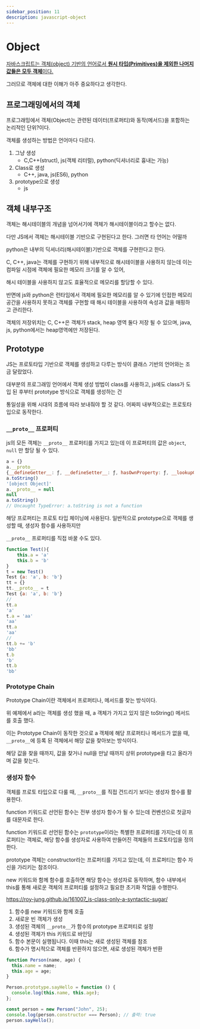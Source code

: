 ```yaml
---
sidebar_position: 11
description: javascript-object
---
```


# Object

[자바스크립트는 객체(object) 기반의 언어로서 **원시 타입(Primitives)을 제외한 나머지 값들은 모두 객체**이다.](./types#object-type객체-타입)

그러므로 객체에 대한 이해가 아주 중요하다고 생각한다.

## 프로그래밍에서의 객체

프로그래밍에서 객체(Object)는 관련된 데이터(프로퍼티)와 동작(메서드)을 포함하는 논리적인 단위?이다.

객체를 생성하는 방법은 언어마다 다르다.

1. 그냥 생성
   - C,C++(struct), js(객체 리터럴), python(딕셔너리로 흉내는 가능)
2. Class로 생성
   - C++, java, js(ES6), python
3. prototype으로 생성
   - js

## 객체 내부구조

객체는 해시테이블의 개념을 넘어서기에 객체가 해시테이블이라고 할수는 없다.

다만 JS에서 객체는 해시테이블 기반으로 구현된다고 한다. 그러면 타 언어는 어떨까

python은 내부의 딕셔너리(해시테이블)기반으로 객체를 구현한다고 한다.

C, C++, java는 객체를 구현하기 위해 내부적으로 해시테이블을 사용하지 않는데 이는 컴파일 시점에 객체에 필요한 메모리 크기를 알 수 있어,

해시 테이블을 사용하지 않고도 효율적으로 메모리를 할당할 수 있다.

반면에 js와 python은 런타임에서 객체에 필요한 메모리를 알 수 있기에 인접한 메모리공간을 사용하지 못하고 객체를 구현할 때 해시 테이블을 사용하여 속성과 값을 매핑하고 관리한다.

객체의 저장위치는 C, C++은 객체가 stack, heap 영역 둘다 저장 될 수 있으며, java, js, python에서는 heap영역에만 저장된다.

## Prototype

JS는 프로토타입 기반으로 객체를 생성하고 다루는 방식이 클래스 기반의 언어와는 조금 달랐었다.

대부분의 프로그래밍 언어에서 객체 생성 방법이 class를 사용하고, js에도 class가 도입 된 후부터 prototype 방식으로 객체를 생성하는 건

통일성을 위해 시대의 흐름에 따라 보내줘야 할 것 같다. 어짜피 내부적으로는 프로토타입으로 동작한다.

### `__proto__` 프로퍼티

js의 모든 객체는 `__proto__` 프로퍼티를 가지고 있는데 이 프로퍼티의 값은 `object`, `null` 만 할당 될 수 있다.

```javascript
a = {}
a.__proto__
{__defineGetter__: ƒ, __defineSetter__: ƒ, hasOwnProperty: ƒ, __lookupGetter__: ƒ, __lookupSetter__: ƒ, …}
a.toString()
'[object Object]'
a.__proto__ = null
null
a.toString()
// Uncaught TypeError: a.toString is not a function
```

해당 프로퍼티는 프로토 타입 체이닝에 사용된다. 일반적으로 prototype으로 객체를 생성할 때, 생성자 함수를 사용하지만

`__proto__` 프로퍼티를 직접 바꿀 수도 있다.

```javascript
function Test(){
    this.a = 'a'
    this.b = 'b'
}
t = new Test()
Test {a: 'a', b: 'b'}
tt = {}
tt.__proto__ = t
Test {a: 'a', b: 'b'}
//
tt.a
'a'
t.a = 'aa'
'aa'
tt.a
'aa'
//
tt.b += 'b'
'bb'
t.b
'b'
tt.b
'bb'
```

### Prototype Chain

Prototype Chain이란 객체에서 프로퍼티나, 메서드를 찾는 방식이다.

위 예제에서 a라는 객체를 생성 했을 때, a 객체가 가지고 있지 않은 toString() 메서드를 호출 했다.

이는 Prototype Chain이 동작한 것으로 a 객체에 해당 프로퍼티나 메서드가 없을 때, `__proto__`에 등록 된 객체에서 해당 값을 찾아보는 방식이다.

해당 값을 찾을 때까지, 값을 찾거나 null을 만날 때까지 상위 prototype을 타고 올라가며 값을 찾는다.

### 생성자 함수

객체를 프로토 타입으로 다룰 때, `__proto__`를 직접 건드리기 보다는 생성자 함수를 활용한다.

function 키워드로 선언된 함수는 전부 생성자 함수가 될 수 있는데 컨벤션으로 첫글자를 대문자로 한다.

function 키워드로 선언된 함수는 `prototype`이라는 특별한 프로퍼티를 가지는데 이 프로퍼티는 객체로, 해당 함수를 생성자로 사용하여 만들어진 객체들의 프로토타입을 정의한다.

prototype 객체는 constructor라는 프로퍼티를 가지고 있는데, 이 프로퍼티는 함수 자신을 가리키는 참조이다.

new 키워드와 함께 함수를 호출하면 해당 함수는 생성자로 동작하며, 함수 내부에서 this를 통해 새로운 객체의 프로퍼티를 설정하고 필요한 초기화 작업을 수행한다.

https://roy-jung.github.io/161007_is-class-only-a-syntactic-sugar/

1. 함수를 new 키워드와 함께 호출
2. 새로운 빈 객체가 생성
3. 생성된 객체의 `__proto__`가 함수의 prototype 프로퍼티로 설정
4. 생성된 객체가 this 키워드로 바인딩
5. 함수 본문이 실행됩니다. 이때 this는 새로 생성된 객체를 참조
6. 함수가 명시적으로 객체를 반환하지 않으면, 새로 생성된 객체가 반환

```javascript
function Person(name, age) {
  this.name = name;
  this.age = age;
}

Person.prototype.sayHello = function () {
  console.log(this.name, this.age);
};

const person = new Person("John", 25);
console.log(person.constructor === Person); // 출력: true
person.sayHello();
```
